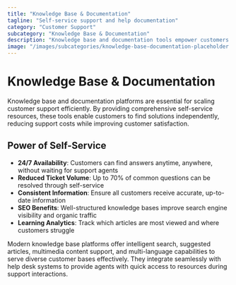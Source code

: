 ```yaml
---
title: "Knowledge Base & Documentation"
tagline: "Self-service support and help documentation"
category: "Customer Support"
subcategory: "Knowledge Base & Documentation"
description: "Knowledge base and documentation tools empower customers to find answers independently through searchable articles, FAQs, tutorials, and guides. These self-service platforms reduce support ticket volume while improving customer satisfaction by providing instant access to information. With features like article versioning, feedback collection, and analytics, businesses can continuously improve their documentation to better serve customer needs."
image: "/images/subcategories/knowledge-base-documentation-placeholder.jpg"
---
```


# Knowledge Base & Documentation

Knowledge base and documentation platforms are essential for scaling customer support efficiently. By providing comprehensive self-service resources, these tools enable customers to find solutions independently, reducing support costs while improving customer satisfaction.

## Power of Self-Service

- **24/7 Availability**: Customers can find answers anytime, anywhere, without waiting for support agents
- **Reduced Ticket Volume**: Up to 70% of common questions can be resolved through self-service
- **Consistent Information**: Ensure all customers receive accurate, up-to-date information
- **SEO Benefits**: Well-structured knowledge bases improve search engine visibility and organic traffic
- **Learning Analytics**: Track which articles are most viewed and where customers struggle

Modern knowledge base platforms offer intelligent search, suggested articles, multimedia content support, and multi-language capabilities to serve diverse customer bases effectively. They integrate seamlessly with help desk systems to provide agents with quick access to resources during support interactions.